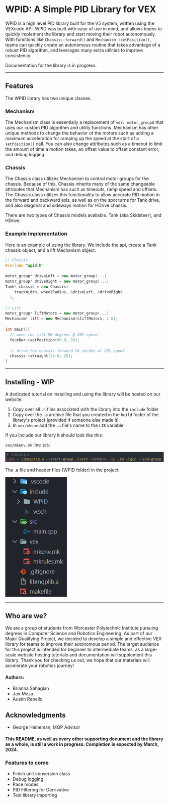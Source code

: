 # WPID: A Simple PID Library for VEX

WPID is a high level PID library built for the V5 system, written using the VEXcode API. WPID was built with ease of use in mind, and allows teams to quickly implement the library and start moving their robot autonomously. With functions like `Chassis::forward()` and `Mechanism::setPosition()`, teams can quickly create an autonomous routine that takes advantage of a robust PID algorithm, and leverages many extra utilities to improve consistency.

Documentation for the library is in progress.

---

## Features
The WPID library has two unique classes. 

### Mechanism
The Mechanism class is essentially a replacement of `vex::motor_group`s that uses our custom PID algorithm and utility functions. Mechanism has other unique methods to change the behavior of the motors such as adding a maximum acceleration for ramping up the speed at the start of a `setPosition()` call. You can also change attributes such as a timeout to limit the amount of time a motion takes, an offset value to offset constant error, and debug logging. 

### Chassis
The Chassis class utilizes Mechanism to control motor groups for the chassis. Because of this, Chassis inherits many of the same changeable attributes that Mechanism has such as timeouts, ramp speed and offsets. The Chassis class utilizes this functionality to allow accurate PID motion in the forward and backward axis, as well as on the spot turns for Tank drive, and also diagonal and sideways motion for HDrive chassis.

There are two types of Chassis models avaliable. Tank (aka Skidsteer), and HDrive.

### Example Implementation
Here is an example of using the library. We include the api, create a Tank chassis object, and a lift Mechanism object. 
```c++
// Chassis
#include "wpid.h"

motor_group* driveLeft = new motor_group(...)
motor_group* driveRight = new motor_group(...)
Tank* chassis = new Chassis(
    trackWidth, wheelRadius, &driveLeft, &driveRight
  );

// Lift
motor_group* liftMotors = new motor_group(...)
Mechanism* lift = new Mechanism(&liftMotors, 1.0);

int main(){
  // move the lift 90 degrees @ 20% speed
  fourBar->setPosition(90.0, 20);

  // drive the chassis forward 24 inches at 25% speed
  chassis->straight(24.0, 25);
}
```
---

## Installing - WIP
A dedicated tutorial on installing and using the library will be hosted on our website.

1. Copy over all `.h` files associated with the library into the `include` folder
2. Copy over the `.a` archive file that you created in the `build` folder of the library's project (provided if someone else made it)
3. In `vex/mkenv` add the `.a` file's name to the `LIB` variable

If you include our library it should look like this:

`vex/mkenv.mk` line `105`:

![Alt text](image-1.png)

The .a file and header files (WPID folder) in the project:

![Alt text](image.png)

---

## Who are we?
We are a group of students from Worcester Polytechnic Institute pursuing degrees in Computer Science and Robotics Engineering. As part of our Major Qualifying Project, we decided to develop a simple and effective VEX library for teams to improve their autonomous period. The target audience for this project is intended for beginner to intermediate teams, as a large-scale website hosting tutorials and documentation will supplement this library. Thank you for checking us out, we hope that our materials will accelerate your robotics journey!

#### Authors:
- Brianna Sahagian
- Jair Meza
- Austin Rebello

## Acknowledgments
- George Heineman, MQP Advisor

#### This README, as well as every other supporting document and the library as a whole, is still a work in progress. Completion is expected by March, 2024.

### Features to come
- Finish unit conversion class
- Debug logging
- Pace modes
- PID Filtering for Derrivative
- Test library importing